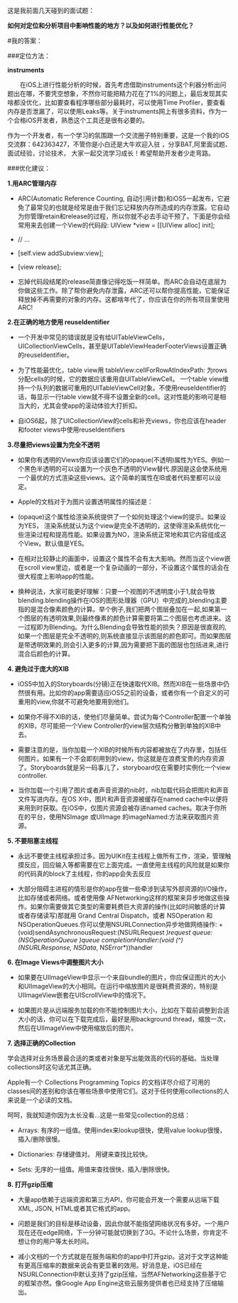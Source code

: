 这是我前面几天碰到的面试题：

**如何对定位和分析项目中影响性能的地方？以及如何进行性能优化？**

#我的答案：

###定位方法：

**instruments**

  在iOS上进行性能分析的时候，首先考虑借助instruments这个利器分析出问题出在哪，不要凭空想象，不然你可能把精力花在了1%的问题上，最后发现其实啥都没优化，比如要查看程序哪些部分最耗时，可以使用Time Profiler，要查看内存是否泄漏了，可以使用Leaks等。关于instruments网上有很多资料，作为一个合格iOS开发者，熟悉这个工具还是很有必要的。

作为一个开发者，有一个学习的氛围跟一个交流圈子特别重要，这是一个我的iOS交流群：642363427，不管你是小白还是大牛欢迎入驻 ，分享BAT,阿里面试题、面试经验，讨论技术， 大家一起交流学习成长！希望帮助开发者少走弯路。

###优化建议：

**1.用ARC管理内存**

* ARC(Automatic Reference Counting, 自动引用计数)和iOS5一起发布，它避免了最常见的也就是经常是由于我们忘记释放内存所造成的内存泄露。它自动为你管理retain和release的过程，所以你就不必去手动干预了。下面是你会经常用来去创建一个View的代码段:  UIView *view = [[UIView alloc] init];

*    // ...

*   [self.view addSubview:view];

*    [view release];

* 忘掉代码段结尾的release简直像记得吃饭一样简单。而ARC会自动在底层为你做这些工作。除了帮你避免内存泄露，ARC还可以帮你提高性能，它能保证释放掉不再需要的对象的内存。这都啥年代了，你应该在你的所有项目里使用ARC!

**2.在正确的地方使用 reuseIdentifier**

* 一个开发中常见的错误就是没有给UITableViewCells， UICollectionViewCells，甚至是UITableViewHeaderFooterViews设置正确的reuseIdentifier。

* 为了性能最优化，table view用 tableView:cellForRowAtIndexPath: 为rows分配cells的时候，它的数据应该重用自UITableViewCell。 一个table view维持一个队列的数据可重用的UITableViewCell对象。不使用reuseIdentifier的话，每显示一行table view就不得不设置全新的cell。这对性能的影响可是相当大的，尤其会使app的滚动体验大打折扣。

* 自iOS6起，除了UICollectionView的cells和补充views，你也应该在header和footer views中使用reuseIdentifiers

**3.尽量把views设置为完全不透明**

* 如果你有透明的Views你应该设置它们的opaque(不透明)属性为YES。例如一个黑色半透明的可以设置为一个灰色不透明的View替代.原因是这会使系统用一个最优的方式渲染这些views。这个简单的属性在IB或者代码里都可以设定。

* Apple的文档对于为图片设置透明属性的描述是：

* (opaque)这个属性给渲染系统提供了一个如何处理这个view的提示。如果设为YES， 渲染系统就认为这个view是完全不透明的，这使得渲染系统优化一些渲染过程和提高性能。如果设置为NO，渲染系统正常地和其它内容组成这个View。默认值是YES。

* 在相对比较静止的画面中，设置这个属性不会有太大影响。然而当这个view嵌在scroll view里边，或者是一个复杂动画的一部分，不设置这个属性的话会在很大程度上影响app的性能。

* 换种说法，大家可能更好理解：只要一个视图的不透明度小于1,就会导致blending.blending操作在iOS的图形处理器（GPU）中完成的,blending主要指的是混合像素颜色的计算。举个例子,我们把两个图层叠加在一起,如果第一个图层的有透明效果,则最终像素的颜色计算需要将第二个图层也考虑进来。这一过程即为Blending。为什么Blending会导致性能的损失？原因是很直观的,如果一个图层是完全不透明的,则系统直接显示该图层的颜色即可。而如果图层是带透明效果的,则会引入更多的计算,因为需要把下面的图层也包括进来,进行混合后颜色的计算。

**4. 避免过于庞大的XIB**

* iOS5中加入的Storyboards(分镜)正在快速取代XIB。然而XIB在一些场景中仍然很有用。比如你的app需要适应iOS5之前的设备，或者你有一个自定义的可重用的view,你就不可避免地要用到他们。

* 如果你不得不XIB的话，使他们尽量简单。尝试为每个Controller配置一个单独的XIB，尽可能把一个View Controller的view层次结构分散到单独的XIB中去。

* 需要注意的是，当你加载一个XIB的时候所有内容都被放在了内存里，包括任何图片。如果有一个不会即刻用到的view，你这就是在浪费宝贵的内存资源了。Storyboards就是另一码事儿了，storyboard仅在需要时实例化一个view controller.

* 当你加载一个引用了图片或者声音资源的nib时，nib加载代码会把图片和声音文件写进内存。在OS X中，图片和声音资源被缓存在named cache中以便将来用到时获取。在iOS中，仅图片资源会被存进named caches。取决于你所在的平台，使用NSImage 或UIImage 的imageNamed:方法来获取图片资源。

**5. 不要阻塞主线程**

* 永远不要使主线程承担过多。因为UIKit在主线程上做所有工作，渲染，管理触摸反应，回应输入等都需要在它上面完成。一直使用主线程的风险就是如果你的代码真的block了主线程，你的app会失去反应

* 大部分阻碍主进程的情形是你的app在做一些牵涉到读写外部资源的I/O操作，比如存储或者网络。或者使用像 AFNetworking这样的框架来异步地做这些操作。如果你需要做其它类型的需要耗费巨大资源的操作(比如时间敏感的计算或者存储读写)那就用 Grand Central Dispatch，或者 NSOperation 和 NSOperationQueues.你可以使用NSURLConnection异步地做网络操作:  + (void)sendAsynchronousRequest:(NSURLRequest *)request queue:(NSOperationQueue *)queue completionHandler:(void (^)(NSURLResponse*, NSData*, NSError*))handler

**6. 在Image Views中调整图片大小**

* 如果要在UIImageView中显示一个来自bundle的图片，你应保证图片的大小和UIImageView的大小相同。在运行中缩放图片是很耗费资源的，特别是UIImageView嵌套在UIScrollView中的情况下。

* 如果图片是从远端服务加载的你不能控制图片大小，比如在下载前调整到合适大小的话，你可以在下载完成后，最好是用background thread，缩放一次，然后在UIImageView中使用缩放后的图片。

**7. 选择正确的Collection**

学会选择对业务场景最合适的类或者对象是写出能效高的代码的基础。当处理collections时这句话尤其正确。

Apple有一个 Collections Programming Topics 的文档详尽介绍了可用的classes间的差别和你该在哪些场景中使用它们。这对于任何使用collections的人来说是一个必读的文档。

呵呵，我就知道你因为太长没看…这是一些常见collection的总结：

* Arrays: 有序的一组值。使用index来lookup很快，使用value lookup很慢， 插入/删除很慢。

* Dictionaries: 存储键值对。 用键来查找比较快。

* Sets: 无序的一组值。用值来查找很快，插入/删除很快。

**8. 打开gzip压缩**

* 大量app依赖于远端资源和第三方API，你可能会开发一个需要从远端下载XML, JSON, HTML或者其它格式的app。

* 问题是我们的目标是移动设备，因此你就不能指望网络状况有多好。一个用户现在还在edge网络，下一分钟可能就切换到了3G。不论什么场景，你肯定不想让你的用户等太长时间。

* 减小文档的一个方式就是在服务端和你的app中打开gzip。这对于文字这种能有更高压缩率的数据来说会有更显著的效用。好消息是，iOS已经在NSURLConnection中默认支持了gzip压缩，当然AFNetworking这些基于它的框架亦然。像Google App Engine这些云服务提供者也已经支持了压缩输出。